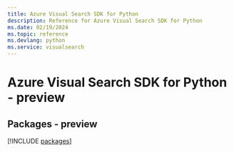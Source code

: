```yaml
---
title: Azure Visual Search SDK for Python
description: Reference for Azure Visual Search SDK for Python
ms.date: 02/19/2024
ms.topic: reference
ms.devlang: python
ms.service: visualsearch
---
```

# Azure Visual Search SDK for Python - preview
## Packages - preview
[!INCLUDE [packages](visual-search-index.md)]